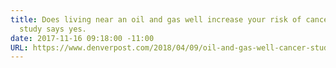 ```yaml
---
title: Does living near an oil and gas well increase your risk of cancer? A new Colorado
  study says yes.
date: 2017-11-16 09:18:00 -11:00
URL: https://www.denverpost.com/2018/04/09/oil-and-gas-well-cancer-study/
---
```


